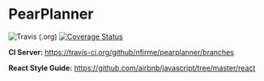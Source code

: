 # PearPlanner

<img alt="Travis (.org)" src="https://img.shields.io/travis/nfirme/pearplanner"> <a href='https://coveralls.io/github/nfirme/pearplanner?branch=master'><img src='https://coveralls.io/repos/github/nfirme/pearplanner/badge.svg?branch=master' alt='Coverage Status' /></a>


**CI Server:**
https://travis-ci.org/github/nfirme/pearplanner/branches

**React Style Guide:**
 https://github.com/airbnb/javascript/tree/master/react 
```
